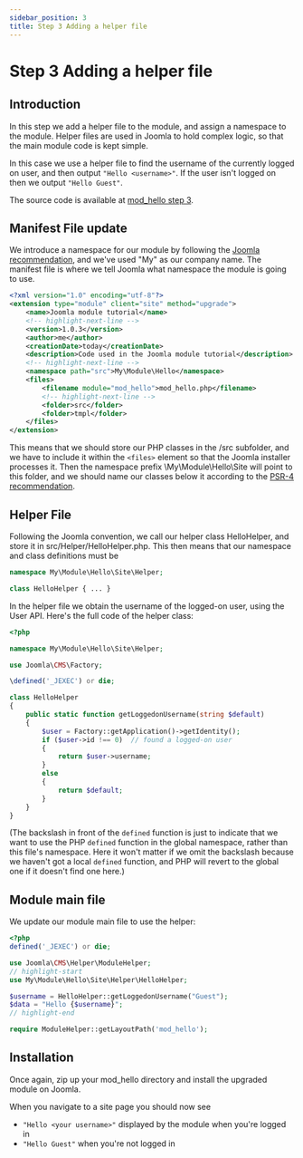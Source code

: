 ```yaml
---
sidebar_position: 3
title: Step 3 Adding a helper file
---
```


Step 3 Adding a helper file
===========================

## Introduction

In this step we add a helper file to the module, and assign a namespace to the module. 
Helper files are used in Joomla to hold complex logic, so that the main module code is kept simple.

In this case we use a helper file to find the username of the currently logged on user, and then output `"Hello <username>"`. 
If the user isn't logged on then we output `"Hello Guest"`.

The source code is available at [mod_hello step 3](https://github.com/joomla/manual-examples/tree/main/module-tutorial/step3_helper).

## Manifest File update

We introduce a namespace for our module by following the [Joomla recommendation](../../../general-concepts/namespaces/defining-your-namespace.md), and we've used "My" as our company name. 
The manifest file is where we tell Joomla what namespace the module is going to use.

```xml title="mod_hello/mod_hello.xml"
<?xml version="1.0" encoding="utf-8"?>
<extension type="module" client="site" method="upgrade">
    <name>Joomla module tutorial</name>
    <!-- highlight-next-line -->
    <version>1.0.3</version>
    <author>me</author>
    <creationDate>today</creationDate>
    <description>Code used in the Joomla module tutorial</description>
    <!-- highlight-next-line -->
    <namespace path="src">My\Module\Hello</namespace>
    <files>
        <filename module="mod_hello">mod_hello.php</filename>
        <!-- highlight-next-line -->
        <folder>src</folder>
        <folder>tmpl</folder>
    </files>
</extension>
```

This means that we should store our PHP classes in the /src subfolder, and we have to include it within the `<files>` element so that the Joomla installer processes it. 
Then the namespace prefix \My\Module\Hello\Site will point to this folder, and we should name our classes below it according to the [PSR-4 recommendation](https://www.php-fig.org/psr/psr-4/). 

## Helper File

Following the Joomla convention, we call our helper class HelloHelper, and store it in src/Helper/HelloHelper.php. 
This then means that our namespace and class definitions must be 

```php
namespace My\Module\Hello\Site\Helper;

class HelloHelper { ... }
```

In the helper file we obtain the username of the logged-on user, using the User API. Here's the full code of the helper class:

```php title="mod_hello/src/Helper/HelloHelper.php"
<?php

namespace My\Module\Hello\Site\Helper;

use Joomla\CMS\Factory;

\defined('_JEXEC') or die;

class HelloHelper
{
    public static function getLoggedonUsername(string $default)
    {
        $user = Factory::getApplication()->getIdentity();
        if ($user->id !== 0)  // found a logged-on user
        {
            return $user->username;
        }
        else
        {
            return $default;
        }
    }
}
```

(The backslash in front of the `defined` function is just to indicate that we want to use the PHP `defined` function in the global namespace, rather than this file's namespace. Here it won't matter if we omit the backslash because we haven't got a local `defined` function, and PHP will revert to the global one if it doesn't find one here.)

## Module main file

We update our module main file to use the helper:

```php title="mod_hello/mod_hello.php"
<?php
defined('_JEXEC') or die;

use Joomla\CMS\Helper\ModuleHelper;
// highlight-start
use My\Module\Hello\Site\Helper\HelloHelper;

$username = HelloHelper::getLoggedonUsername("Guest");
$data = "Hello {$username}";
// highlight-end

require ModuleHelper::getLayoutPath('mod_hello');
```

## Installation

Once again, zip up your mod_hello directory and install the upgraded module on Joomla. 

When you navigate to a site page you should now see 
- `"Hello <your username>"` displayed by the module when you're logged in
- `"Hello Guest"` when you're not logged in